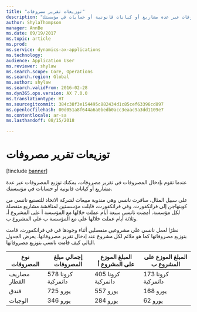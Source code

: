 ```yaml
---
title: "توزيعات تقرير مصروفات"
description: "عندما تقوم بإدخال المصروفات في تقرير مصروفات، يمكنك توزيع المصروفات عبر عدة مشاريع أو كيانات قانونية أو حسابات في مؤسستك."
author: ShylaThompson
manager: AnnBe
ms.date: 09/19/2017
ms.topic: article
ms.prod: 
ms.service: dynamics-ax-applications
ms.technology: 
audience: Application User
ms.reviewer: shylaw
ms.search.scope: Core, Operations
ms.search.region: Global
ms.author: shylaw
ms.search.validFrom: 2016-02-28
ms.dyn365.ops.version: AX 7.0.0
ms.translationtype: HT
ms.sourcegitcommit: 384c38f3e154495c882434d1c85cef63396cd897
ms.openlocfilehash: 00d051a8f644a6a0bedb0acc3eaac9a3dd1109e7
ms.contentlocale: ar-sa
ms.lasthandoff: 08/15/2018

---
```


# <a name="distributions-on-an-expense-report"></a>توزيعات تقرير مصروفات

[!include [banner](../includes/banner.md)]

 عندما تقوم بإدخال المصروفات في تقرير مصروفات، يمكنك توزيع المصروفات عبر عدة مشاريع أو كيانات قانونية أو حسابات في مؤسستك.

على سبيل المثال، سافرت نانسي وهي مندوبة مبيعات لشركة الاتحاد للتصنيع‬ نانسي من كوبنهاجن إلى فرانكفورت. وفي فرانكفورت، قابلت مؤسستين لمناقشة مشاريع منفصلة لكل مؤسسة. أمضت نانسي سبعة أيام عملت خلالها مع المؤسسة أ على المشروع أ، وثلاثة أيام عملت خلالها على مع المؤسسة ب على المشروع ب.

نظرًا لعمل نانسي على مشروعين منفصلين أثناء وجودها في في فرانكفورت، قامت بتوزيع مصروفاتها كما هو ملائم لكل مشروع عند إدخال تقرير مصروفاتها. يعرض الجدول التالي كيف قامت نانسي بتوزيع مصروفاتها.


| نوع المصروفات | إجمالي مبلغ المصروفات|المبلغ الموزع على المشروع أ| المبلغ الموزع على المشروع ب |
|--------------|---------------------|-------------------------------|---------------------------------|
|مصاريف القطار   |578 كرونا دانمركية              |405 كرونا دانمركية                        |173 كرونا دانمركية                          |
|فندق         |725 يورو              |557 يورو                        |168 يورو                          |
|الوجبات         |346 يورو              |284 يورو                        |62 يورو                           |


